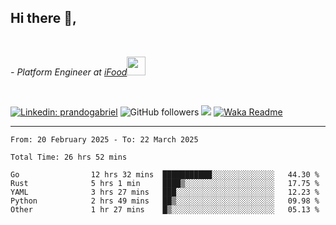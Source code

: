 <h2>Hi there  👋,</h2> </br>

<p><em>- Platform Engineer at <a href="https://www.ifood.com.br/">iFood</a><img src="https://media.giphy.com/media/WUlplcMpOCEmTGBtBW/giphy.gif" width="30"> 
</em></p></br>


[![Linkedin: prandogabriel](https://img.shields.io/badge/-prandogabriel-blue?style=flat-square&logo=Linkedin&logoColor=white&link=https://www.linkedin.com/in/prandogabriel/)](https://www.linkedin.com/in/prandogabriel)
![GitHub followers](https://img.shields.io/github/followers/prandogabriel?label=Follow&style=social)
![](https://visitor-badge.glitch.me/badge?page_id=prandogabriel.prandogabriel)
[![Waka Readme](https://github.com/prandogabriel/prandogabriel/actions/workflows/update-stats.yml.yml/badge.svg)](https://github.com/prandogabriel/prandogabriel/actions/workflows/update-stats.yml.yml)

---

<!--START_SECTION:waka-->

```golang
From: 20 February 2025 - To: 22 March 2025

Total Time: 26 hrs 52 mins

Go                12 hrs 32 mins  ███████████░░░░░░░░░░░░░░   44.30 %
Rust              5 hrs 1 min     ████▒░░░░░░░░░░░░░░░░░░░░   17.75 %
YAML              3 hrs 27 mins   ███░░░░░░░░░░░░░░░░░░░░░░   12.23 %
Python            2 hrs 49 mins   ██▒░░░░░░░░░░░░░░░░░░░░░░   09.98 %
Other             1 hr 27 mins    █▒░░░░░░░░░░░░░░░░░░░░░░░   05.13 %
```

<!--END_SECTION:waka-->
